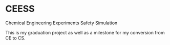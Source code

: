 # CEESS
Chemical Engineering Experiments Safety Simulation

This is my graduation project as well as a milestone for my conversion from CE to CS.
